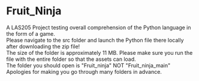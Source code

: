 # Fruit_Ninja
A LAS205 Project testing overall comprehension of the Python language in the form of a game.  
Please navigate to the src folder and launch the Python file there locally after downloading the zip file!  
The size of the folder is approximately 11 MB. Please make sure you run the file with the entire folder so that the assets can load.  
The folder you should open is "Fruit_ninja" NOT "Fruit_ninja_main"  
Apologies for making you go through many folders in advance.
